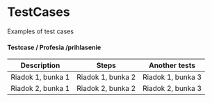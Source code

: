 # TestCases
Examples of test cases

#### Testcase / Profesia /prihlasenie

| Description | Steps | Another tests |
|---|---|---|
| Riadok 1, bunka 1 | Riadok 1, bunka 2 | Riadok 1, bunka 3 |
| Riadok 2, bunka 1 | Riadok 2, bunka 2 | Riadok 2, bunka 3 |

